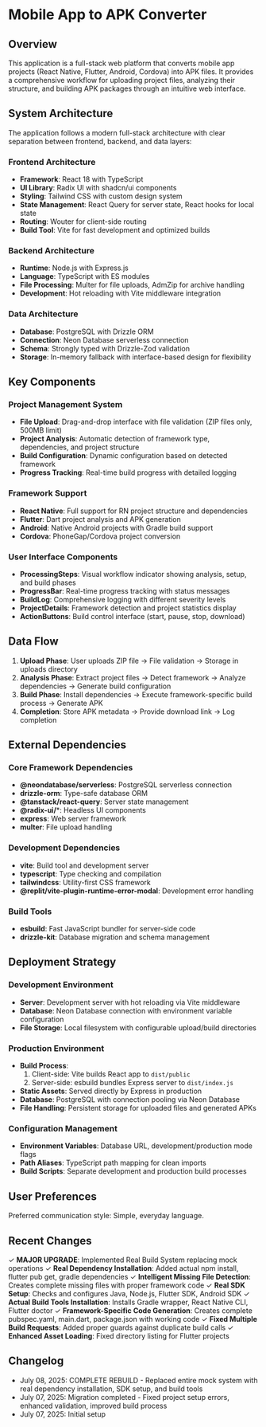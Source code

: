 # Mobile App to APK Converter

## Overview

This application is a full-stack web platform that converts mobile app projects (React Native, Flutter, Android, Cordova) into APK files. It provides a comprehensive workflow for uploading project files, analyzing their structure, and building APK packages through an intuitive web interface.

## System Architecture

The application follows a modern full-stack architecture with clear separation between frontend, backend, and data layers:

### Frontend Architecture
- **Framework**: React 18 with TypeScript
- **UI Library**: Radix UI with shadcn/ui components
- **Styling**: Tailwind CSS with custom design system
- **State Management**: React Query for server state, React hooks for local state
- **Routing**: Wouter for client-side routing
- **Build Tool**: Vite for fast development and optimized builds

### Backend Architecture
- **Runtime**: Node.js with Express.js
- **Language**: TypeScript with ES modules
- **File Processing**: Multer for file uploads, AdmZip for archive handling
- **Development**: Hot reloading with Vite middleware integration

### Data Architecture
- **Database**: PostgreSQL with Drizzle ORM
- **Connection**: Neon Database serverless connection
- **Schema**: Strongly typed with Drizzle-Zod validation
- **Storage**: In-memory fallback with interface-based design for flexibility

## Key Components

### Project Management System
- **File Upload**: Drag-and-drop interface with file validation (ZIP files only, 500MB limit)
- **Project Analysis**: Automatic detection of framework type, dependencies, and project structure
- **Build Configuration**: Dynamic configuration based on detected framework
- **Progress Tracking**: Real-time build progress with detailed logging

### Framework Support
- **React Native**: Full support for RN project structure and dependencies
- **Flutter**: Dart project analysis and APK generation
- **Android**: Native Android projects with Gradle build support
- **Cordova**: PhoneGap/Cordova project conversion

### User Interface Components
- **ProcessingSteps**: Visual workflow indicator showing analysis, setup, and build phases
- **ProgressBar**: Real-time progress tracking with status messages
- **BuildLog**: Comprehensive logging with different severity levels
- **ProjectDetails**: Framework detection and project statistics display
- **ActionButtons**: Build control interface (start, pause, stop, download)

## Data Flow

1. **Upload Phase**: User uploads ZIP file → File validation → Storage in uploads directory
2. **Analysis Phase**: Extract project files → Detect framework → Analyze dependencies → Generate build configuration
3. **Build Phase**: Install dependencies → Execute framework-specific build process → Generate APK
4. **Completion**: Store APK metadata → Provide download link → Log completion

## External Dependencies

### Core Framework Dependencies
- **@neondatabase/serverless**: PostgreSQL serverless connection
- **drizzle-orm**: Type-safe database ORM
- **@tanstack/react-query**: Server state management
- **@radix-ui/***: Headless UI components
- **express**: Web server framework
- **multer**: File upload handling

### Development Dependencies
- **vite**: Build tool and development server
- **typescript**: Type checking and compilation
- **tailwindcss**: Utility-first CSS framework
- **@replit/vite-plugin-runtime-error-modal**: Development error handling

### Build Tools
- **esbuild**: Fast JavaScript bundler for server-side code
- **drizzle-kit**: Database migration and schema management

## Deployment Strategy

### Development Environment
- **Server**: Development server with hot reloading via Vite middleware
- **Database**: Neon Database connection with environment variable configuration
- **File Storage**: Local filesystem with configurable upload/build directories

### Production Environment
- **Build Process**: 
  1. Client-side: Vite builds React app to `dist/public`
  2. Server-side: esbuild bundles Express server to `dist/index.js`
- **Static Assets**: Served directly by Express in production
- **Database**: PostgreSQL with connection pooling via Neon Database
- **File Handling**: Persistent storage for uploaded files and generated APKs

### Configuration Management
- **Environment Variables**: Database URL, development/production mode flags
- **Path Aliases**: TypeScript path mapping for clean imports
- **Build Scripts**: Separate development and production build processes

## User Preferences

Preferred communication style: Simple, everyday language.

## Recent Changes

✓ **MAJOR UPGRADE**: Implemented Real Build System replacing mock operations
✓ **Real Dependency Installation**: Added actual npm install, flutter pub get, gradle dependencies
✓ **Intelligent Missing File Detection**: Creates complete missing files with proper framework code
✓ **Real SDK Setup**: Checks and configures Java, Node.js, Flutter SDK, Android SDK
✓ **Actual Build Tools Installation**: Installs Gradle wrapper, React Native CLI, Flutter doctor
✓ **Framework-Specific Code Generation**: Creates complete pubspec.yaml, main.dart, package.json with working code
✓ **Fixed Multiple Build Requests**: Added proper guards against duplicate build calls
✓ **Enhanced Asset Loading**: Fixed directory listing for Flutter projects

## Changelog

- July 08, 2025: COMPLETE REBUILD - Replaced entire mock system with real dependency installation, SDK setup, and build tools
- July 07, 2025: Migration completed - Fixed project setup errors, enhanced validation, improved build process
- July 07, 2025: Initial setup